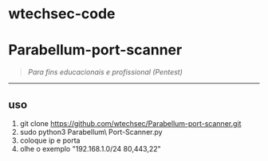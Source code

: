 # wtechsec-code

# Parabellum-port-scanner

<blockquote class="imgur-embed-pub" lang="en" data-id="a/zGsoDAx" data-context="false" ><a href="//imgur.com/a/zGsoDAx"></a></blockquote><script async src="//s.imgur.com/min/embed.js" charset="utf-8"></script>

> *Para fins educacionais e profissional (Pentest)* 


----

## uso

1. git clone https://github.com/wtechsec/Parabellum-port-scanner.git
2. sudo python3 Parabellum\ Port-Scanner.py
3. coloque ip e porta
4. olhe o exemplo  "192.168.1.0/24 80,443,22"






